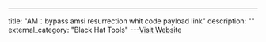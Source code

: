 ---
title: "AM：bypass amsi resurrection whit code payload link"
description: ""
external_category: "Black Hat Tools"
---[Visit Website](https://github.com/3xploit666/AM)

